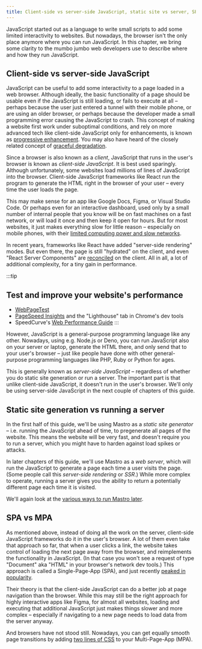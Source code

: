 ```yaml
---
title: Client-side vs server-side JavaScript, static site vs server, SPA vs MPA
---
```


JavaScript started out as a language to write small scripts to add some limited interactivity to websites. But nowadays, the browser isn't the only place anymore where you can run JavaScript. In this chapter, we bring some clarity to the mumbo jumbo web developers use to describe where and how they run JavaScript.


## Client-side vs server-side JavaScript

JavaScript can be useful to add some interactivity to a page loaded in a web browser. Although ideally, the basic functionality of a page should be usable even if the JavaScript is still loading, or fails to execute at all – perhaps because the user just entered a tunnel with their mobile phone, or are using an older browser, or perhaps because the developer made a small programming error causing the JavaScript to crash. This concept of making a website first work under suboptimal conditions, and rely on more advanced tech like client-side JavaScript only for enhancements, is known as [progressive enhancement](https://developer.mozilla.org/en-US/docs/Glossary/Progressive_Enhancement). You may also have heard of the closely related concept of [graceful degradation](https://developer.mozilla.org/en-US/docs/Glossary/Graceful_degradation).

Since a browser is also known as a _client_, JavaScript that runs in the user's browser is known as _client-side JavaScript_. It is best used sparingly. Although unfortunately, some websites load millions of lines of JavaScript into the browser. Client-side JavaScript frameworks like React run the program to generate the HTML right in the browser of your user – every time the user loads the page.

This may make sense for an app like Google Docs, Figma, or Visual Studio Code. Or perhaps even for an interactive dashboard, used only by a small number of internal people that you know will be on fast machines on a fast network, or will load it once and then keep it open for hours. But for most websites, it just makes everything slow for little reason – especially on mobile phones, with their [limited computing power and slow networks](https://infrequently.org/series/performance-inequality/).

In recent years, frameworks like React have added "server-side rendering" modes. But even there, the page is still "hydrated" on the client, and even "React Server Components" are [reconciled](https://nextjs.org/docs/14/app/building-your-application/rendering/server-components) on the client. All in all, a lot of additional complexity, for a tiny gain in performance.

:::tip
## Test and improve your website's performance

- [WebPageTest](https://www.webpagetest.org)
- [PageSpeed Insights](https://pagespeed.web.dev/) and the "Lighthouse" tab in Chrome's dev tools
- SpeedCurve's [Web Performance Guide](https://www.speedcurve.com/web-performance-guide/)
:::


However, JavaScript is a general-purpose programming language like any other. Nowadays, using e.g. Node.js or Deno, you can run JavaScript also on your server or laptop, generate the HTML there, and only send that to your user's browser – just like people have done with other general-purpose programming languages like PHP, Ruby or Python for ages.

This is generally known as _server-side JavaScript_ – regardless of whether you do static site generation or run a server. The important part is that unlike client-side JavaScript, it doesn't run in the user's browser.
We'll only be using server-side JavaScript in the next couple of chapters of this guide.


## Static site generation vs running a server

In the first half of this guide, we'll be using Mastro as a _static site generator_ – i.e. running the JavaScript ahead of time, to pregenerate all pages of the website. This means the website will be very fast, and doesn't require you to run a server, which you might have to harden against load spikes or attacks.

In later chapters of this guide, we'll use Mastro as a _web server_, which will run the JavaScript to generate a page each time a user visits the page. (Some people call this _server-side rendering_ or _SSR_.) While more complex to operate, running a server gives you the ability to return a potentially different page each time it is visited.

We'll again look at the [various ways to run Mastro later](/guide/cli-install/#different-ways-to-run-mastro).


## SPA vs MPA

As mentioned above, instead of doing all the work on the server, client-side JavaScript frameworks do it in the user's browser. A lot of them even take that approach so far, that when a user clicks a link, the website takes control of loading the next page away from the browser, and reimplements the functionality in JavaScript. (In that case you won't see a request of type "Document" aka "HTML" in your browser's network dev tools.) This approach is called a Single-Page-App (SPA), and just recently [peaked in popularity](https://nolanlawson.com/2022/05/21/the-balance-has-shifted-away-from-spas/).

Their theory is that the client-side JavaScript can do a better job at page navigation than the browser. While this may still be the right approach for highly interactive apps like Figma, for almost all websites, loading and executing that additional JavaScript just makes things slower and more complex – especially if navigating to a new page needs to load data from the server anyway.

And browsers have not stood still. Nowadays, you can get equally smooth page transitions by adding [two lines of CSS](https://webkit.org/blog/16967/two-lines-of-cross-document-view-transitions-code-you-can-use-on-every-website-today/) to your Multi-Page-App (MPA).
